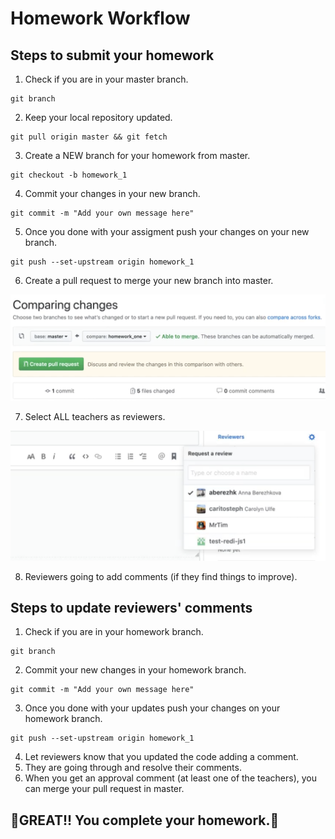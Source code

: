 # Homework Workflow

## Steps to submit your homework
1. Check if you are in your master branch.
```
git branch
```

2. Keep your local repository updated.
```
git pull origin master && git fetch
```

3. Create a NEW branch for your homework from master.
```
git checkout -b homework_1
```

4. Commit your changes in your new branch.
```
git commit -m "Add your own message here"
```
5. Once you done with your assigment push your changes on your new branch.
```
git push --set-upstream origin homework_1
```
6. Create a pull request to merge your new branch into master.

![Create pull request](./pull_request.png)

7. Select ALL teachers as reviewers.

![Create pull request](./reviewers.png)


8. Reviewers going to add comments (if they find things to improve).


## Steps to update reviewers' comments
1. Check if you are in your homework branch.
```
git branch
```
2. Commit your new changes in your homework branch.
```
git commit -m "Add your own message here"
```
3. Once you done with your updates push your changes on your homework branch.
```
git push --set-upstream origin homework_1
```
4. Let reviewers know that you updated the code adding a comment.
5. They are going through and resolve their comments.
6. When you get an approval comment (at least one of the teachers), you can merge your pull request in master.

## **🎉GREAT!! You complete your homework.🎉**

